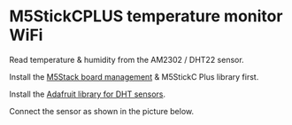 # M5StickCPLUS temperature monitor WiFi

Read temperature & humidity from the AM2302 / DHT22 sensor.

Install the [M5Stack board management](https://m5stack.oss-cn-shenzhen.aliyuncs.com/resource/arduino/package_m5stack_index.json) & M5StickC Plus library first.

Install the [Adafruit library for DHT sensors](https://learn.adafruit.com/dht/connecting-to-a-dhtxx-sensor).

Connect the sensor as shown in the picture below.

